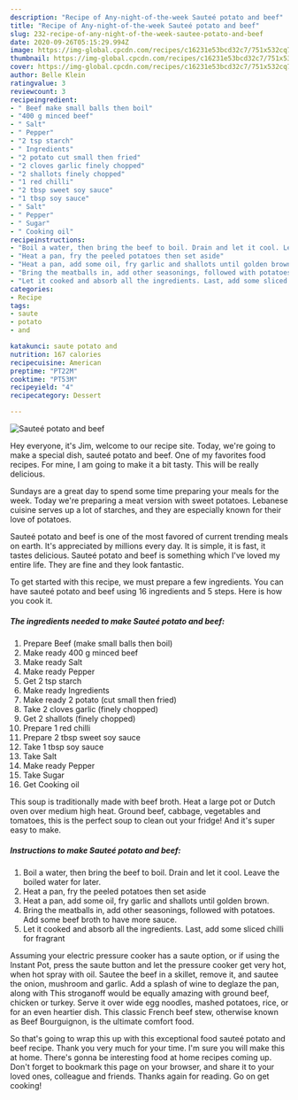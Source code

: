 ```yaml
---
description: "Recipe of Any-night-of-the-week Sauteé potato and beef"
title: "Recipe of Any-night-of-the-week Sauteé potato and beef"
slug: 232-recipe-of-any-night-of-the-week-sautee-potato-and-beef
date: 2020-09-26T05:15:29.994Z
image: https://img-global.cpcdn.com/recipes/c16231e53bcd32c7/751x532cq70/sautee-potato-and-beef-recipe-main-photo.jpg
thumbnail: https://img-global.cpcdn.com/recipes/c16231e53bcd32c7/751x532cq70/sautee-potato-and-beef-recipe-main-photo.jpg
cover: https://img-global.cpcdn.com/recipes/c16231e53bcd32c7/751x532cq70/sautee-potato-and-beef-recipe-main-photo.jpg
author: Belle Klein
ratingvalue: 3
reviewcount: 3
recipeingredient:
- " Beef make small balls then boil"
- "400 g minced beef"
- " Salt"
- " Pepper"
- "2 tsp starch"
- " Ingredients"
- "2 potato cut small then fried"
- "2 cloves garlic finely chopped"
- "2 shallots finely chopped"
- "1 red chilli"
- "2 tbsp sweet soy sauce"
- "1 tbsp soy sauce"
- " Salt"
- " Pepper"
- " Sugar"
- " Cooking oil"
recipeinstructions:
- "Boil a water, then bring the beef to boil. Drain and let it cool. Leave the boiled water for later."
- "Heat a pan, fry the peeled potatoes then set aside"
- "Heat a pan, add some oil, fry garlic and shallots until golden brown."
- "Bring the meatballs in, add other seasonings, followed with potatoes. Add some beef broth to have more sauce."
- "Let it cooked and absorb all the ingredients. Last, add some sliced chilli for fragrant"
categories:
- Recipe
tags:
- saute
- potato
- and

katakunci: saute potato and 
nutrition: 167 calories
recipecuisine: American
preptime: "PT22M"
cooktime: "PT53M"
recipeyield: "4"
recipecategory: Dessert

---
```



![Sauteé potato and beef](https://img-global.cpcdn.com/recipes/c16231e53bcd32c7/751x532cq70/sautee-potato-and-beef-recipe-main-photo.jpg)

Hey everyone, it's Jim, welcome to our recipe site. Today, we're going to make a special dish, sauteé potato and beef. One of my favorites food recipes. For mine, I am going to make it a bit tasty. This will be really delicious.

Sundays are a great day to spend some time preparing your meals for the week. Today we&#39;re preparing a meat version with sweet potatoes. Lebanese cuisine serves up a lot of starches, and they are especially known for their love of potatoes.

Sauteé potato and beef is one of the most favored of current trending meals on earth. It's appreciated by millions every day. It is simple, it is fast, it tastes delicious. Sauteé potato and beef is something which I've loved my entire life. They are fine and they look fantastic.


To get started with this recipe, we must prepare a few ingredients. You can have sauteé potato and beef using 16 ingredients and 5 steps. Here is how you cook it.

<!--inarticleads1-->

##### The ingredients needed to make Sauteé potato and beef:

1. Prepare  Beef (make small balls then boil)
1. Make ready 400 g minced beef
1. Make ready  Salt
1. Make ready  Pepper
1. Get 2 tsp starch
1. Make ready  Ingredients
1. Make ready 2 potato (cut small then fried)
1. Take 2 cloves garlic (finely chopped)
1. Get 2 shallots (finely chopped)
1. Prepare 1 red chilli
1. Prepare 2 tbsp sweet soy sauce
1. Take 1 tbsp soy sauce
1. Take  Salt
1. Make ready  Pepper
1. Take  Sugar
1. Get  Cooking oil


This soup is traditionally made with beef broth. Heat a large pot or Dutch oven over medium high heat. Ground beef, cabbage, vegetables and tomatoes, this is the perfect soup to clean out your fridge! And it&#39;s super easy to make. 

<!--inarticleads2-->

##### Instructions to make Sauteé potato and beef:

1. Boil a water, then bring the beef to boil. Drain and let it cool. Leave the boiled water for later.
1. Heat a pan, fry the peeled potatoes then set aside
1. Heat a pan, add some oil, fry garlic and shallots until golden brown.
1. Bring the meatballs in, add other seasonings, followed with potatoes. Add some beef broth to have more sauce.
1. Let it cooked and absorb all the ingredients. Last, add some sliced chilli for fragrant


Assuming your electric pressure cooker has a saute option, or if using the Instant Pot, press the saute button and let the pressure cooker get very hot, when hot spray with oil. Sautee the beef in a skillet, remove it, and sautee the onion, mushroom and garlic. Add a splash of wine to deglaze the pan, along with This stroganoff would be equally amazing with ground beef, chicken or turkey. Serve it over wide egg noodles, mashed potatoes, rice, or for an even heartier dish. This classic French beef stew, otherwise known as Beef Bourguignon, is the ultimate comfort food. 

So that's going to wrap this up with this exceptional food sauteé potato and beef recipe. Thank you very much for your time. I'm sure you will make this at home. There's gonna be interesting food at home recipes coming up. Don't forget to bookmark this page on your browser, and share it to your loved ones, colleague and friends. Thanks again for reading. Go on get cooking!
